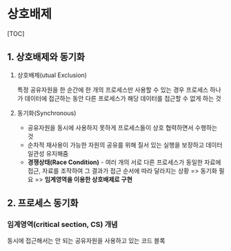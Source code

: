 # 상호배제

[TOC]

## 1. 상호배제와 동기화

1. 상호배제(utual Exclusion)

   특정 공유자원을 한 순간에 한 개의 프로세스만 사용할 수 있는 경우 프로세스 하나가 데이터에 접근하는 동안 다른 프로세스가 해당 데이터를 접근할 수 없게 하는 것

2. 동기화(Synchronous)

   - 공유자원을 동시에 사용하지 못하게 프로세스들이 상호 협력하면서 수행하는 것
   - 순차적 재사용이 가능한 자원의 공유를 위해 질서 있는 실행을 보장하고 데이터 일관성 유지해줌
   - **경쟁상태(Race Condition)** - 여러 개의 서로 다른 프로세스가 동일한 자료에 접근, 자료를 조작하여 그 결과가 접근 순서에 따라 달라지는 상황 => 동기화 필요 => **임계영역을 이용한 상호배제로 구현**

## 2. 프로세스 동기화

### 임계영역(critical section, CS) 개념

동시에 접근해서는 안 되는 공유자원을 사용하고 있는 코드 블록